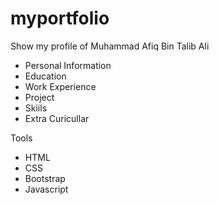 ﻿# myportfolio

Show my profile of Muhammad Afiq Bin Talib Ali
- Personal Information
- Education
- Work Experience
- Project
- Skiils
- Extra Curicullar

Tools 
- HTML
- CSS
- Bootstrap
- Javascript
